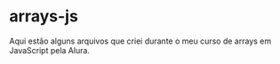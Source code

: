 # arrays-js
Aqui estão alguns arquivos que criei durante o meu curso de arrays em JavaScript pela Alura.
